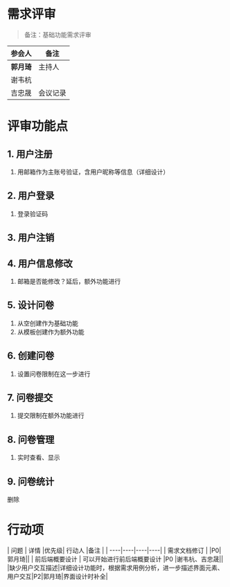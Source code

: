 # 需求评审
> 备注：基础功能需求评审


|  参会人   | 备注 |
|  ----  | ----   |
| **郭月琦**| 主持人 |
| 谢韦杭|  |
| 吉忠晟| 会议记录 |


# 评审功能点

## 1. 用户注册

1. 用邮箱作为主账号验证，含用户昵称等信息（详细设计）

## 2. 用户登录

1. 登录验证码

## 3. 用户注销

## 4. 用户信息修改

1. 邮箱是否能修改？延后，额外功能进行

## 5. 设计问卷

1. 从空创建作为基础功能
2. 从模板创建作为额外功能

## 6. 创建问卷

1. 设置问卷限制在这一步进行

## 7. 问卷提交

1. 提交限制在额外功能进行

## 8. 问卷管理

1. 实时查看、显示

## 9. 问卷统计

删除

# 行动项

| 问题 | 详情 |优先级| 行动人 |备注 |
| ----|----|----|----|
| 需求文档修订 |  |P0|郭月琦||
| 前后端概要设计 | 可以开始进行前后端概要设计 |P0 |谢韦杭、吉忠晟||
|缺少用户交互描述|详细设计功能时，根据需求用例分析，进一步描述界面元素、用户交互|P2|郭月琦|界面设计时补全|